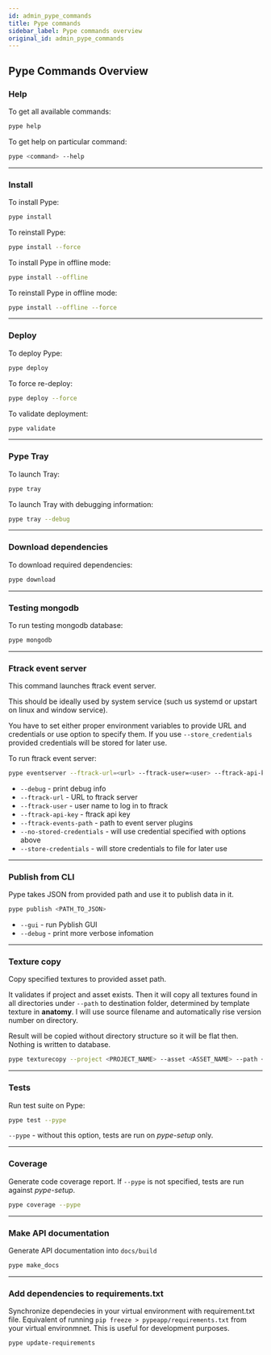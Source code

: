 ```yaml
---
id: admin_pype_commands
title: Pype commands
sidebar_label: Pype commands overview
original_id: admin_pype_commands
---
```


## Pype Commands Overview

### Help

To get all available commands:
```sh
pype help
```

To get help on particular command:
```sh
pype <command> --help
```

--------------------

### Install

To install Pype:
```sh
pype install
```

To reinstall Pype:
```sh
pype install --force
```

To install Pype in offline mode:
```sh
pype install --offline
```

To reinstall Pype in offline mode:
```sh
pype install --offline --force
```

--------------------

### Deploy

To deploy Pype:
```sh
pype deploy
```

To force re-deploy:
```sh
pype deploy --force
```

To validate deployment:
```sh
pype validate
```

--------------------

### Pype Tray

To launch Tray:
```sh
pype tray
```

To launch Tray with debugging information:
```sh
pype tray --debug
```

--------------------

### Download dependencies

To download required dependencies:
```sh
pype download
```

--------------------

### Testing mongodb

To run testing mongodb database:
```sh
pype mongodb
```

--------------------

### Ftrack event server

This command launches ftrack event server.

This should be ideally used by system service (such us systemd or upstart
on linux and window service).

You have to set either proper environment variables to provide URL and
credentials or use option to specify them. If you use `--store_credentials`
provided credentials will be stored for later use.

To run ftrack event server:
```sh
pype eventserver --ftrack-url=<url> --ftrack-user=<user> --ftrack-api-key=<key> --ftrack-events-path=<path> --no-stored-credentials --store-credentials
```

- `--debug` - print debug info
- `--ftrack-url` - URL to ftrack server
- `--ftrack-user` - user name to log in to ftrack
- `--ftrack-api-key` - ftrack api key
- `--ftrack-events-path` - path to event server plugins
- `--no-stored-credentials` - will use credential specified with options above
- `--store-credentials` - will store credentials to file for later use

--------------------

### Publish from CLI

Pype takes JSON from provided path and use it to publish data in it.
```sh
pype publish <PATH_TO_JSON>
```

- `--gui` - run Pyblish GUI
- `--debug` - print more verbose infomation

--------------------

### Texture copy

Copy specified textures to provided asset path.

It validates if project and asset exists. Then it will
copy all textures found in all directories under `--path` to destination
folder, determined by template texture in **anatomy**. I will use source
filename and automatically rise version number on directory.

Result will be copied without directory structure so it will be flat then.
Nothing is written to database.
```sh
pype texturecopy --project <PROJECT_NAME> --asset <ASSET_NAME> --path <PATH_TO_JSON>
```

--------------------

### Tests

Run test suite on Pype:
```sh
pype test --pype
```

`--pype` - without this option, tests are run on *pype-setup* only.

--------------------

### Coverage

Generate code coverage report. If `--pype` is not specified, tests are run against *pype-setup*.
```sh
pype coverage --pype
```

--------------------

### Make API documentation

Generate API documentation into `docs/build`
```sh
pype make_docs
```

--------------------

### Add dependencies to requirements.txt

Synchronize dependecies in your virtual environment with requirement.txt file.
Equivalent of running `pip freeze > pypeapp/requirements.txt` from your virtual
environmnet. This is useful for development purposes.

```sh
pype update-requirements
```
